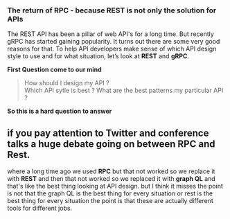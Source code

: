 ### The return of RPC -  because REST is not only the solution for APIs

The REST API has been a pillar of web API's for a long time. But recently gRPC has started gaining popularity. It turns out there are some very good reasons for that. To help API developers make sense of which API design style to use and for what situation, let’s look at **REST** and **gRPC**.

**First Question come to our mind**

> How should I design my API ?  
> Which API sytle is best ? 
> What are the best patterns my particular API ?

**So this is a hard question to answer**

## if you pay attention to Twitter and conference talks a huge debate going on between RPC and Rest.

where a long time ago we used **RPC** but that not worked so we replace it with **REST** and then that not worked so we replaced it with **graph QL** and that's like the best thing  looking at API design. but I think it misses the point is not that the graph QL is the best thing for every situation or rest is the best thing for every situation the point is that these are actually different tools for different jobs.


<!--stackedit_data:
eyJoaXN0b3J5IjpbLTY1NDIxMTYxMCw2NDUxMTk4ODMsLTg1OT
U0NDQxOSw5NjU2Mzc0NzMsLTEzODIxMTUzNDEsMzA4NzMwNTM5
LC0xMzQyMjMyMTgsLTIxMDY5ODQ2MjUsLTMzMjQ1NTM2M119
-->